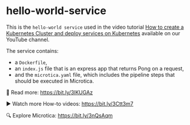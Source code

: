 # hello-world-service
This is the `hello-world service` used in the video tutorial [How to create a Kubernetes Cluster and deploy services on Kubernetes](https://www.youtube.com/watch?v=Dgyy92NXMeE&list=PLY0znMeIrUg_6qe2FKSVAT1kOZIkzPQze&index=4) available on our YouTube channel.

The service contains:
- a `Dockerfile`, 
- an `index.js` file that is an express app that returns Pong on a request, 
- and the `microtica.yaml` file, which includes the pipeline steps that should be executed in Microtica. 


📖   Read more: https://bit.ly/3lKUGAz

▶️   Watch more How-to videos: https://bit.ly/3Ctt3m7

🔍   Explore Microtica: https://bit.ly/3nQsAqm

